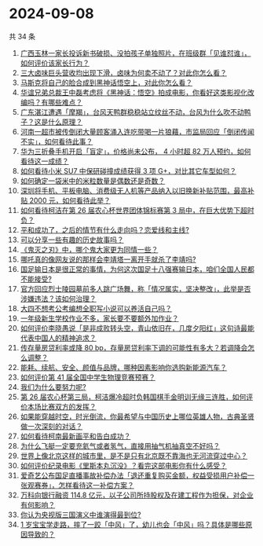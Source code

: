 # 2024-09-08

共 34 条

<!-- BEGIN ZHIHUVIDEO -->
<!-- 最后更新时间 Sun Sep 08 2024 02:14:44 GMT+0800 (China Standard Time) -->
1. [广西玉林一家长投诉新书破损、没拍孩子单独照片，在班级群「见谁怼谁」，如何评价该家长行为？](https://www.zhihu.com/question/666442850)
1. [三大卤味巨头营收均出现下滑，卤味为何卖不动了？对此你怎么看？](https://www.zhihu.com/question/666399575)
1. [马斯克将自己的脸合成到黑神话悟空上，对此你怎么看？](https://www.zhihu.com/question/666446049)
1. [华谊兄弟总裁王中磊考虑将《黑神话：悟空》拍成电影，你看好这类影视化改编吗？有哪些难点？](https://www.zhihu.com/question/666477182)
1. [广东湛江遭遇「摩羯」，台风天鸭群稳稳站立纹丝不动，台风为什么吹不动鸭子？这是什么原理？](https://www.zhihu.com/question/666459671)
1. [河南一超市被传倒闭大量顾客涌入连吃带喝一片狼藉，市监局回应「倒闭传闻不实」，如何看待此事？](https://www.zhihu.com/question/666439252)
1. [华为三折叠手机开启「盲定」，价格尚未公布， 4 小时超 82 万人预约，如何看待这一成绩？](https://www.zhihu.com/question/666472247)
1. [如何看待小米 SU7 中保研碰撞成绩获得 3 项 G+，对比其它车型如何？](https://www.zhihu.com/question/666264552)
1. [如何确定一袋米中的米粒数量是偶数还是奇数？](https://www.zhihu.com/question/666009766)
1. [深圳将手机、平板电脑、消费级无人机等产品纳入以旧换新补贴范围，最高补贴 2000 元，如何看待此举？](https://www.zhihu.com/question/666392652)
1. [如何看待柯洁在第 26 届农心杯世界团体锦标赛第 3 局中，在巨大优势下超时负？](https://www.zhihu.com/question/666464241)
1. [平和成功了，之后的情节有什么走向吗？恋爱线和主线?](https://www.zhihu.com/question/666440326)
1. [可以分享一些有趣的历史故事吗？](https://www.zhihu.com/question/665739789)
1. [《鬼灭之刃》中，哪个鬼大家更为同情一些？](https://www.zhihu.com/question/665035775)
1. [哪吒真的像网友说的那样会李靖塔一离开手就杀了李靖吗?](https://www.zhihu.com/question/666344074)
1. [国足输日本是很正常的事情，为何这次国足十八强赛输日本，咱们全国人民都不能接受?](https://www.zhihu.com/question/666297500)
1. [官方回应烈士陵园墓前多人跳广场舞，称「情况属实，坚决整改」，此举是否涉嫌违法？该如何治理？](https://www.zhihu.com/question/666308487)
1. [大四不想考公考编想全职写小说可以养活自己吗？](https://www.zhihu.com/question/666213294)
1. [一年级新生学校作业不多，家长要不要额外加作业？](https://www.zhihu.com/question/666348754)
1. [如何评价李晓愚说「是非成败转头空，青山依旧在，几度夕阳红」这句诗最能代表中国人的精神追求？](https://www.zhihu.com/question/666359079)
1. [传存量房贷利率或降 80 bp，存量房贷利率下调的可能性有多大？若调降会怎么调整？](https://www.zhihu.com/question/666442956)
1. [能耗、续航、安全、颜值与品牌，哪种因素影响你选购新能源汽车？](https://www.zhihu.com/question/665507512)
1. [如何评价第 41 届全国中学生物理竞赛预赛？](https://www.zhihu.com/question/666434523)
1. [我们为什么要努力呢?](https://www.zhihu.com/question/666400150)
1. [第 26 届农心杯第三局，柯洁爆冷超时负韩国棋手金明训无缘三连胜，如何评价本场比赛双方的发挥？](https://www.zhihu.com/question/666464458)
1. [如果能穿越时空，时光倒流，你最希望与中国历史上哪位英雄人物，古典圣贤做一次深刻的对话？](https://www.zhihu.com/question/666249039)
1. [如何看待柯南最新画平和告白成功？](https://www.zhihu.com/question/666439009)
1. [为什么飞艇一定要充氦气或者氢气，直接用抽气机抽真空不好吗？](https://www.zhihu.com/question/665707068)
1. [世界上像北京这样的城市里，是不是只有北京既不靠海也无河流穿过中心？](https://www.zhihu.com/question/37800496)
1. [如何评价纪录电影《里斯本丸沉没》？看完这部电影你有什么感受？](https://www.zhihu.com/question/666349571)
1. [爱奇艺公布国足直播事故补偿办法「退还重复购买金额，权益受损用户补偿一张观赛券」，怎样看待这一补偿方案？](https://www.zhihu.com/question/666434020)
1. [万科向银行融资 114.8 亿元，以子公司所持股权及在建工程作为担保，对企业有何影响？](https://www.zhihu.com/question/666213919)
1. [你认为央视版三国演义中谁演得最到位?](https://www.zhihu.com/question/623537036)
1. [1 岁宝宝学走路，摔了一跤「中风」了，幼儿也会「中风」吗？具体是哪些原因导致的？](https://www.zhihu.com/question/666402642)
<!-- END ZHIHUVIDEO -->
